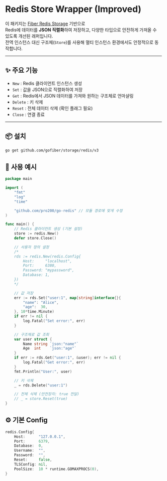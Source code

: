 # Redis Store Wrapper (Improved)

이 패키지는 [Fiber Redis Storage](https://github.com/gofiber/storage/tree/main/redis) 기반으로  
Redis에 데이터를 **JSON 직렬화**하여 저장하고, 다양한 타입으로 안전하게 가져올 수 있도록 개선된 래퍼입니다.  
전역 인스턴스 대신 구조체(`Store`)를 사용해 멀티 인스턴스 환경에서도 안정적으로 동작합니다.

---

## ✨ 주요 기능
- `New` : Redis 클라이언트 인스턴스 생성
- `Set` : 값을 JSON으로 직렬화하여 저장
- `Get` : Redis에서 JSON 데이터를 가져와 원하는 구조체로 언마샬링
- `Delete` : 키 삭제
- `Reset` : 전체 데이터 삭제 (확인 플래그 필요)
- `Close` : 연결 종료

---

## 📦 설치
```bash
go get github.com/gofiber/storage/redis/v3
```

## 🚀 사용 예시
```go
package main

import (
	"fmt"
	"log"
	"time"

	"github.com/pro200/go-redis" // 모듈 경로에 맞게 수정
)

func main() {
	// Redis 클라이언트 생성 (기본 설정)
	store := redis.New()
	defer store.Close()

	// 사용자 정의 설정
	/*
	rds := redis.New(redis.Config{
		Host:     "localhost",
		Port:     6380,
		Password: "mypassword",
		Database: 1,
	})
	*/

	// 값 저장
	err := rds.Set("user:1", map[string]interface{}{
		"name": "Alice",
		"age":  30,
	}, 10*time.Minute)
	if err != nil {
		log.Fatal("Set error:", err)
	}

	// 구조체로 값 조회
	var user struct {
		Name string `json:"name"`
		Age  int    `json:"age"`
	}
	if err := rds.Get("user:1", &user); err != nil {
		log.Fatal("Get error:", err)
	}
	fmt.Println("User:", user)

	// 키 삭제
	_ = rds.Delete("user:1")

	// 전체 삭제 (안전장치: true 전달)
	// _ = store.Reset(true)
}
```

## ⚙️ 기본 Config
```go
redis.Config{
	Host:      "127.0.0.1",
	Port:      6379,
	Database:  0,
	Username:  "",
	Password:  "",
	Reset:     false,
	TLSConfig: nil,
	PoolSize:  10 * runtime.GOMAXPROCS(0),
}
```


